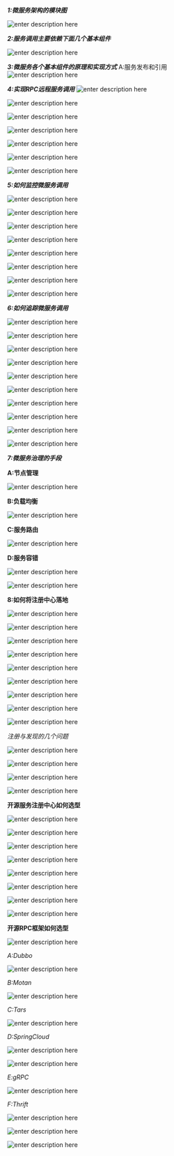***1:微服务架构的模块图***

 ![enter description here](./images/1557036578276.png)

***2:服务调用主要依赖下面几个基本组件***

 ![enter description here](./images/1557038716679.png)

***3:微服务各个基本组件的原理和实现方式***
			A:服务发布和引用
	![enter description here](./images/1557050464797.png)

***4:实现RPC远程服务调用***
![enter description here](./images/1557048922923.png)

![enter description here](./images/1557048936686.png)

![enter description here](./images/1557048957171.png)

![enter description here](./images/1557048983894.png)

![enter description here](./images/1557050198140.png)

![enter description here](./images/1557050214317.png)

![enter description here](./images/1557050142263.png)

***5:如何监控微服务调用***

![enter description here](./images/1557103063105.png)

![enter description here](./images/1557103075085.png)

![enter description here](./images/1557103104654.png)

![enter description here](./images/1557103459021.png)

![enter description here](./images/1557103637832.png)

![enter description here](./images/1557103757071.png)

![enter description here](./images/1557103969493.png)

![enter description here](./images/1557104006340.png)


***6:如何追踪微服务调用***

![enter description here](./images/1557106415224.png)

![enter description here](./images/1557106426817.png)

![enter description here](./images/1557106461182.png)

![enter description here](./images/1557106513484.png)

![enter description here](./images/1557106590573.png)

![enter description here](./images/1557107086272.png)

![enter description here](./images/1557107103319.png)

![enter description here](./images/1557107118252.png)

![enter description here](./images/1557107165665.png)

![enter description here](./images/1557107218766.png)

***7:微服务治理的手段***

**A:节点管理**

![enter description here](./images/1557114853813.png)

**B:负载均衡**

![enter description here](./images/1557114931431.png)

**C:服务路由**

![enter description here](./images/1557115010704.png)

**D:服务容错**

![enter description here](./images/1557115044572.png)

![enter description here](./images/1557115055300.png)




**8:如何将注册中心落地**

![enter description here](./images/1557126496353.png)

![enter description here](./images/1557126509898.png)

![enter description here](./images/1557126543095.png)

![enter description here](./images/1557126551444.png)

![enter description here](./images/1557126563860.png)

![enter description here](./images/1557126572441.png)

![enter description here](./images/1557126608828.png)

![enter description here](./images/1557126621766.png)

![enter description here](./images/1557126636892.png)


*注册与发现的几个问题*

![enter description here](./images/1557126680364.png)

![enter description here](./images/1557126689677.png)

![enter description here](./images/1557126698918.png)

![enter description here](./images/1557126709912.png)



**开源服务注册中心如何选型**

![enter description here](./images/1557130638788.png)

![enter description here](./images/1557130664104.png)

![enter description here](./images/1557130682589.png)

![enter description here](./images/1557130694392.png)

![enter description here](./images/1557130728194.png)

![enter description here](./images/1557130818333.png)

![enter description here](./images/1557130964822.png)

![enter description here](./images/1557131099767.png)


**开源RPC框架如何选型**

![enter description here](./images/1557132577711.png)

*A:Dubbo*

![enter description here](./images/1557132743730.png)

*B:Motan*

![enter description here](./images/1557132865394.png)

*C:Tars*

![enter description here](./images/1557132898482.png)

*D:SpringCloud*

![enter description here](./images/1557132943387.png)

![enter description here](./images/1557133080089.png)

*E:gRPC*

![enter description here](./images/1557133131267.png)

*F:Thrift*

![enter description here](./images/1557133162334.png)

![enter description here](./images/1557133256090.png)

![enter description here](./images/1557133274641.png)
